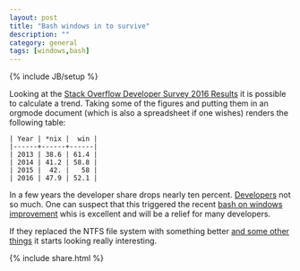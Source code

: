 ```yaml
---
layout: post
title: "Bash windows in to survive"
description: ""
category: general
tags: [windows,bash]
---
```

{% include JB/setup %}

Looking at the
[Stack Overflow Developer Survey 2016 Results](http://stackoverflow.com/research/developer-survey-2016)
it is possible to calculate a trend. Taking some of the figures and putting them
in an orgmode document (which is also a spreadsheet if one wishes) renders the
following table:

```
| Year | *nix |  win |
|------+------+------|
| 2013 | 38.6 | 61.4 |
| 2014 | 41.2 | 58.8 |
| 2015 |  42. |   58 |
| 2016 | 47.9 | 52.1 |
```

In a few years the developer share drops nearly ten percent.
[Developers](https://www.youtube.com/watch?v=Vhh_GeBPOhs) not so much. One can
suspect that this triggered the recent
[bash on windows improvement](http://venturebeat.com/2016/03/30/microsoft-is-bringing-the-bash-shell-to-windows/)
whis is excellent and will be a relief for many developers. 

If they replaced the NTFS file system with something better
[and some other things](http://itvision.altervista.org/why-windows-10-sucks.html)
it starts looking really interesting.

{% include share.html %}

